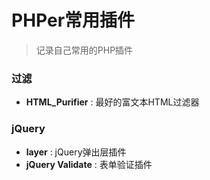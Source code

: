 # PHPer常用插件

>记录自己常用的PHP插件



### 过滤
* **HTML_Purifier** : 最好的富文本HTML过滤器

### jQuery
* **layer** : jQuery弹出层插件
* **jQuery Validate** : 表单验证插件

